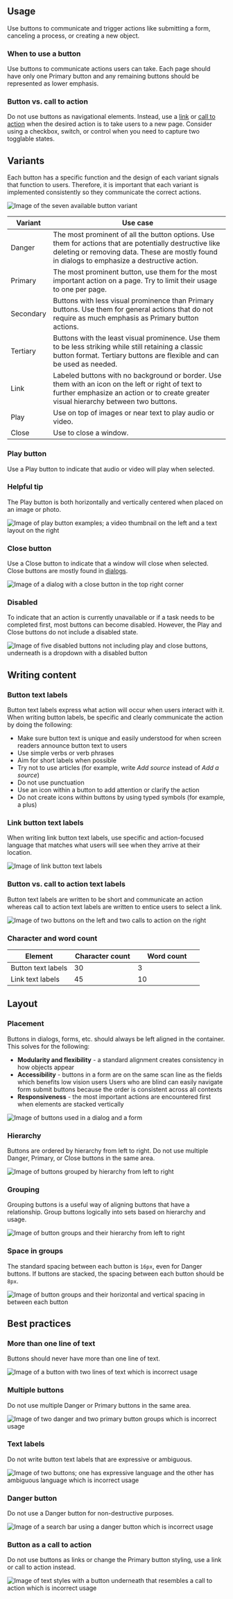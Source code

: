 ## Usage

Use buttons to communicate and trigger actions like submitting a form, canceling 
a process, or creating a new object.

### When to use a button

Use buttons to communicate actions users can take. Each page should have only 
one Primary button and any remaining buttons should be represented as lower 
emphasis.

### Button vs. call to action

Do not use buttons as navigational elements. Instead, use a 
[link](/patterns/link/) or [call to action](/elements/call-to-action/) when the 
desired action is to take users to a new page. Consider using a checkbox, 
switch, or control when you need to capture two togglable states.

## Variants

Each button has a specific function and the design of each variant signals that 
function to users. Therefore, it is important that each variant is implemented 
consistently so they communicate the correct actions.

<uxdot-example width-adjustment="494px">
  <img src="{{ '../button-variants.png' | url }}" alt="Image of the seven available button variant">
</uxdot-example>

<rh-table>
  <table>
    <thead>
      <tr>
        <th scope="col" data-label="Variant">Variant</th>
        <th scope="col" data-label="Use case">Use case</th>
      </tr>
    </thead>
    <tbody>
      <tr>
        <td data-label="Variant">Danger</td>
        <td data-label="Use case">The most prominent of all the button options. Use them for actions that are potentially destructive like deleting or removing data. These are mostly found in dialogs to emphasize a destructive action.</td>
      </tr>
      <tr>
        <td data-label="Variant">Primary</td>
        <td data-label="Use case">The most prominent button, use them for the most important action on a page. Try to limit their usage to one per page.</td>
      </tr>
      <tr>
        <td data-label="Variant">Secondary</td>
        <td data-label="Use case">Buttons with less visual prominence than Primary buttons. Use them for general actions that do not require as much emphasis as Primary button actions.</td>
      </tr>
      <tr>
        <td data-label="Variant">Tertiary</td>
        <td data-label="Use case">Buttons with the least visual prominence. Use them to be less striking while still retaining a classic button format. Tertiary buttons are flexible and can be used as needed.</td>
      </tr>
      <tr>
        <td data-label="Variant">Link</td>
        <td data-label="Use case">Labeled buttons with no background or border. Use them with an icon on the left or right of text to further emphasize an action or to create greater visual hierarchy between two buttons.</td>
      </tr>
      <tr>
        <td data-label="Variant">Play</td>
        <td data-label="Use case">Use on top of images or near text to play audio or video.</td>
      </tr>
      <tr>
        <td data-label="Variant">Close</td>
        <td data-label="Use case">Use to close a window.</td>
      </tr>
    </tbody>
  </table>
</rh-table>

### Play button

Use a Play button to indicate that audio or video will play when selected.

<rh-alert state="info">
  <h3 slot="header">Helpful tip</h3>
  <p>The Play button is both horizontally and vertically centered when placed on an image or photo.</p>
</rh-alert>

<uxdot-example width-adjustment="806px">
  <img src="{{ '../button-usage-play.png' | url }}" alt="Image of play button examples; a video thumbnail on the left and a text layout on the right">
</uxdot-example>

### Close button

Use a Close button to indicate that a window will close when selected.
Close buttons are mostly found in [dialogs](/elements/dialog/).

<uxdot-example width-adjustment="1000px" alignment="left" variant="full" no-border>
  <img src="{{ '../button-usage-close.png' | url }}" alt="Image of a dialog with a close button in the top right corner">
</uxdot-example>


### Disabled

To indicate that an action is currently unavailable or if a task needs to be 
completed first, most buttons can become disabled. However, the Play and Close 
buttons do not include a disabled state.

<uxdot-example width-adjustment="494px">
  <img src="{{ '../button-usage-disabled.png' | url }}" alt="Image of five disabled buttons not including play and close buttons, underneath is a dropdown with a disabled button">
</uxdot-example>

## Writing content

### Button text labels

Button text labels express what action will occur when users interact with it. 
When writing button labels, be specific and clearly communicate the action by 
doing the following:
- Make sure button text is unique and easily understood for when screen readers 
announce button text to users
- Use simple verbs or verb phrases
- Aim for short labels when possible
- Try not to use articles (for example, write *Add source* instead of 
*Add a source*)
- Do not use punctuation
- Use an icon within a button to add attention or clarify the action
- Do not create icons within buttons by using typed symbols (for example, a 
plus)

### Link button text labels

When writing link button text labels, use specific and action-focused language 
that matches what users will see when they arrive at their location.

<uxdot-example width-adjustment="525px">
  <img src="{{ '../button-link-text-labels.png' | url }}" alt="Image of link button text labels">
</uxdot-example>

### Button vs. call to action text labels

Button text labels are written to be short and communicate an action whereas 
call to action text labels are written to entice users to select a link.

<uxdot-example width-adjustment="696px">
  <img src="{{ '../button-vs-cta-text-labels.png' | url }}" alt="Image of two buttons on the left and two calls to action on the right">
</uxdot-example>

### Character and word count

<rh-table>
  <table>
    <thead>
      <tr>
        <th scope="col" data-label="Element" style="width: 33%">Element</th>
        <th scope="col" data-label="Character count" style="width: 33%">Character count</th>
        <th scope="col" data-label="Word count">Word count</th>
      </tr>
    </thead>
    <tbody>
      <tr>
        <td data-label="Element">Button text labels</td>
        <td data-label="Character count">30</td>
        <td data-label="Word count">3</td>
      </tr>
      <tr>
        <td data-label="Element">Link text labels</td>
        <td data-label="Character count">45</td>
        <td data-label="Word count">10</td>
      </tr>
    </tbody>
  </table>
</rh-table>

## Layout

### Placement

Buttons in dialogs, forms, etc. should always be left aligned in the container. 
This solves for the following:
- **Modularity and flexibility** - a standard alignment creates consistency in 
how objects appear
- **Accessibility** - buttons in a form are on the same scan line as the fields 
which benefits low vision users
Users who are blind can easily navigate form submit buttons because the order is 
consistent across all contexts
- **Responsiveness** - the most important actions are encountered first when 
elements are stacked vertically

<uxdot-example width-adjustment="1000px" variant="full" no-border alignment="left">
  <img src="{{ '../button-layout-placement.png' | url }}" alt="Image of buttons used in a dialog and a form">
</uxdot-example>

### Hierarchy

Buttons are ordered by hierarchy from left to right. Do not use multiple Danger, 
Primary, or Close buttons in the same area.

<uxdot-example width-adjustment="797px">
  <img src="{{ '../button-layout-hierarchy.png' | url }}" alt="Image of buttons grouped by hierarchy from left to right">
</uxdot-example>

### Grouping

Grouping buttons is a useful way of aligning buttons that have a relationship. 
Group buttons logically into sets based on hierarchy and usage.

<uxdot-example width-adjustment="740px">
  <img src="{{ '../button-layout-grouping.png' | url }}" alt="Image of button groups and their hierarchy from left to right">
</uxdot-example>

### Space in groups

The standard spacing between each button is `16px`, even for Danger 
buttons. If buttons are stacked, the spacing between each button should be 
`8px`.

<uxdot-example width-adjustment="508px">
  <img src="{{ '../button-layout-spacing.png' | url }}" alt="Image of button groups and their horizontal and vertical spacing in between each button">
</uxdot-example>

## Best practices

### More than one line of text

Buttons should never have more than one line of text.

<uxdot-example width-adjustment="80px" danger>
  <img src="{{ '../button-best-practice-1.png' | url }}" alt="Image of a button with two lines of text which is incorrect usage">
</uxdot-example>

### Multiple buttons

Do not use multiple Danger or Primary buttons in the same area.

<uxdot-example width-adjustment="544px" danger>
  <img src="{{ '../button-best-practice-2.png' | url }}" alt="Image of two danger and two primary button groups which is incorrect usage">
</uxdot-example>

### Text labels

Do not write button text labels that are expressive or ambiguous.

<uxdot-example width-adjustment="358px" danger>
  <img src="{{ '../button-best-practice-3.png' | url }}" alt="Image of two buttons; one has expressive language and the other has ambiguous language which is incorrect usage">
</uxdot-example>

### Danger button

Do not use a Danger button for non-destructive purposes.

<uxdot-example width-adjustment="680px" danger>
  <img src="{{ '../button-best-practice-4.png' | url }}" alt="Image of a search bar using a danger button which is incorrect usage">
</uxdot-example>

### Button as a call to action

Do not use buttons as links or change the Primary button styling, use a link or 
call to action instead.

<uxdot-example width-adjustment="433px" danger>
  <img src="{{ '../button-best-practice-5.png' | url }}" alt="Image of text styles with a button underneath that resembles a call to action which is incorrect usage">
</uxdot-example>

